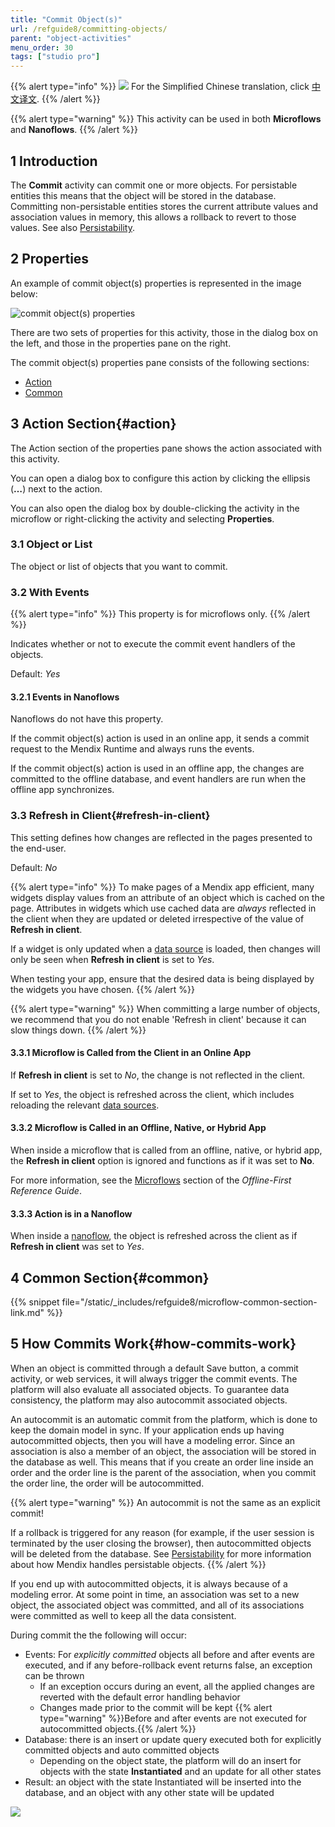 ```yaml
---
title: "Commit Object(s)"
url: /refguide8/committing-objects/
parent: "object-activities"
menu_order: 30
tags: ["studio pro"]
---
```


{{% alert type="info" %}}
<img src="attachments/chinese-translation/china.png" style="display: inline-block; margin: 0" /> For the Simplified Chinese translation, click [中文译文](https://cdn.mendix.tencent-cloud.com/documentation/refguide8/committing-objects.pdf).
{{% /alert %}}

{{% alert type="warning" %}}
This activity can be used in both **Microflows** and **Nanoflows**.
{{% /alert %}}

## 1 Introduction

The **Commit** activity can commit one or more objects. For persistable entities this means that the object will be stored in the database. Committing non-persistable entities stores the current attribute values and association values in memory, this allows a rollback to revert to those values. See also [Persistability](/refguide8/persistability/).

## 2 Properties

An example of commit object(s) properties is represented in the image below:

![commit object(s) properties](/attachments/refguide8/modeling/application-logic/activities/object-activities/committing-objects/commit-properties.png)

There are two sets of properties for this activity, those in the dialog box on the left, and those in the properties pane on the right.

The commit object(s) properties pane consists of the following sections:

* [Action](#action)
* [Common](#common)

## 3 Action Section{#action}

The Action section of the properties pane shows the action associated with this activity.

You can open a dialog box to configure this action by clicking the ellipsis (**…**) next to the action.

You can also open the dialog box by double-clicking the activity in the microflow or right-clicking the activity and selecting **Properties**.

### 3.1 Object or List

The object or list of objects that you want to commit.

### 3.2 With Events

{{% alert type="info" %}}
This property is for microflows only.
{{% /alert %}}

Indicates whether or not to execute the commit event handlers of the objects.

Default: *Yes*

#### 3.2.1 Events in Nanoflows

Nanoflows do not have this property.

If the commit object(s) action is used in an online app, it sends a commit request to the Mendix Runtime and always runs the events.

If the commit object(s) action is used in an offline app, the changes are committed to the offline database, and event handlers are run when the offline app synchronizes.

### 3.3 Refresh in Client{#refresh-in-client}

This setting defines how changes are reflected in the pages presented to the end-user.

Default: *No*

{{% alert type="info" %}}
To make pages of a Mendix app efficient, many widgets display values from an attribute of an object which is cached on the page. Attributes in widgets which use cached data are *always* reflected in the client when they are updated or deleted irrespective of the value of **Refresh in client**.

If a widget is only updated when a [data source](/refguide8/data-sources/) is loaded, then changes will only be seen when **Refresh in client** is set to *Yes*.

When testing your app, ensure that the desired data is being displayed by the widgets you have chosen.
{{% /alert %}}

{{% alert type="warning" %}}
When committing a large number of objects, we recommend that you do not enable 'Refresh in client' because it can slow things down.
{{% /alert %}}

#### 3.3.1 Microflow is Called from the Client in an Online App

If **Refresh in client** is set to *No*, the change is not reflected in the client.

If set to *Yes*, the object is refreshed across the client, which includes reloading the relevant [data sources](/refguide8/data-sources/).

#### 3.3.2 Microflow is Called in an Offline, Native, or Hybrid App

When inside a microflow that is called from an offline, native, or hybrid app, the **Refresh in client** option is ignored and functions as if it was set to **No**.

For more information, see the [Microflows](/refguide8/offline-first/#microflows) section of the *Offline-First Reference Guide*.

#### 3.3.3 Action is in a Nanoflow

When inside a [nanoflow](/refguide8/nanoflows/), the object is refreshed across the client as if **Refresh in client** was set to *Yes*.

## 4 Common Section{#common}

{{% snippet file="/static/_includes/refguide8/microflow-common-section-link.md" %}}

## 5 How Commits Work{#how-commits-work}

When an object is committed through a default Save button, a commit activity, or web services, it will always trigger the commit events. The platform will also evaluate all associated objects. To guarantee data consistency, the platform may also autocommit associated objects.

An autocommit is an automatic commit from the platform, which is done to keep the domain model in sync. If your application ends up having autocommitted objects, then you will have a modeling error. Since an association is also a member of an object, the association will be stored in the database as well. This means that if you create an order line inside an order and the order line is the parent of the association, when you commit the order line, the order will be autocommitted.

{{% alert type="warning" %}}
An autocommit is not the same as an explicit commit!

If a rollback is triggered for any reason (for example, if the user session is terminated by the user closing the browser), then autocommitted objects will be deleted from the database. See [Persistability](/refguide8/persistability/) for more information about how Mendix handles persistable objects.
{{% /alert %}}

If you end up with autocommitted objects, it is always because of a modeling error. At some point in time, an association was set to a new object, the associated object was committed, and all of its associations were committed as well to keep all the data consistent.

During commit the the following will occur:

* Events: For *explicitly committed* objects all before and after events are executed, and if any before-rollback event returns false, an exception can be thrown
	* If an exception occurs during an event, all the applied changes are reverted with the default error handling behavior
	* Changes made prior to the commit will be kept
		{{% alert type="warning" %}}Before and after events are not executed for autocommitted objects.{{% /alert %}}
* Database: there is an insert or update query executed both for explicitly committed objects and auto committed objects
	* Depending on the object state, the platform will do an insert for objects with the state **Instantiated** and an update for all other states
* Result: an object with the state Instantiated will be inserted into the database, and an object with any other state will be updated

![](/attachments/refguide8/modeling/application-logic/activities/object-activities/committing-objects/18582172.png)
